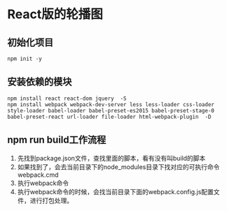 # React版的轮播图
## 初始化项目
```
npm init -y
```
## 安装依赖的模块
```
npm install react react-dom jquery  -S
npm install webpack webpack-dev-server less less-loader css-loader style-loader babel-loader babel-preset-es2015 babel-preset-stage-0 babel-preset-react url-loader file-loader html-webpack-plugin  -D

```

## npm run build工作流程
1. 先找到package.json文件，查找里面的脚本，看有没有叫build的脚本
2. 如果找到了，会去当前目录下的node_modules目录下找对应的可执行命令 webpack.cmd
3. 执行webpack命令
4. 执行webpack命令的时候，会找当前目录下面的webpack.config.js配置文件，进行打包处理。
